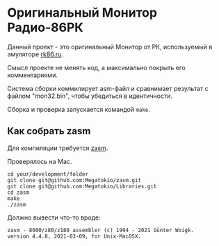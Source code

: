 # Оригинальный Монитор Радио-86РК

Данный проект - это оригинальный Монитор от РК, используемый в эмуляторе
[rk86.ru](https://rk86.ru).

Смысл проекте не менять код, а максимально покрыть его комментариями.

Система сборки коммилирует asm-файл и сравнимает результат с файлом "mon32.bin",
чтобы убедиться в идентичности.

Сборка и проверка запускается командой `make`.

## Как собрать zasm

Для компиляции требуется [zasm](https://k1.spdns.de/Develop/Projects/zasm/Distributions/).

Проверялось на Mac.

    cd your/development/folder
    git clone git@github.com:Megatokio/zasm.git
    git clone git@github.com:Megatokio/Libraries.git
    cd zasm
    make
    ./zasm

Должно вывести что-то вроде:

    zasm - 8080/z80/z180 assembler (c) 1994 - 2021 Günter Woigk.
    version 4.4.8, 2021-03-09, for Unix-MacOSX.
